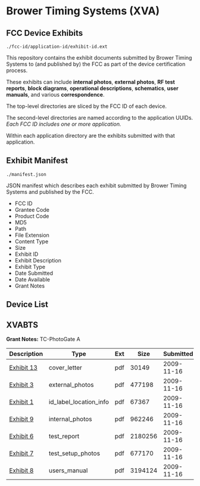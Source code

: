 # Brower Timing Systems (XVA)
## FCC Device Exhibits

```
./fcc-id/application-id/exhibit-id.ext
```

This repository contains the exhibit documents submitted by Brower Timing Systems to (and published by) the FCC as part of the device certification process.

These exhibits can include **internal photos**, **external photos**, **RF test reports**, **block diagrams**, **operational descriptions**, **schematics**, **user manuals**, and various **correspondence**.

The top-level directories are sliced by the FCC ID of each device.

The second-level directories are named according to the application UUIDs. *Each FCC ID includes one or more application.*

Within each application directory are the exhibits submitted with that application. 

## Exhibit Manifest

```
./manifest.json
```

JSON manifest which describes each exhibit submitted by Brower Timing Systems and published by the FCC.

- FCC ID
- Grantee Code
- Product Code
- MD5
- Path
- File Extension
- Content Type
- Size
- Exhibit ID
- Exhibit Description
- Exhibit Type
- Date Submitted
- Date Available
- Grant Notes

## Device List
## XVABTS
**Grant Notes:** TC-PhotoGate A

| Description | Type | Ext | Size | Submitted | Available |
| ----------- | ---- | --- | ---- | --------- | --------- |
| [Exhibit 13](XVABTS/cb1f9761461dc074a4267844f71688a7/1200088.pdf) | cover_letter | pdf | 30149 | 2009-11-16 | 2009-11-16 |
| [Exhibit 3](XVABTS/cb1f9761461dc074a4267844f71688a7/1200080.pdf) | external_photos | pdf | 477198 | 2009-11-16 | 2009-11-16 |
| [Exhibit 1](XVABTS/cb1f9761461dc074a4267844f71688a7/1200081.pdf) | id_label_location_info | pdf | 67367 | 2009-11-16 | 2009-11-16 |
| [Exhibit 9](XVABTS/cb1f9761461dc074a4267844f71688a7/1200082.pdf) | internal_photos | pdf | 962246 | 2009-11-16 | 2009-11-16 |
| [Exhibit 6](XVABTS/cb1f9761461dc074a4267844f71688a7/1200085.pdf) | test_report | pdf | 2180256 | 2009-11-16 | 2009-11-16 |
| [Exhibit 7](XVABTS/cb1f9761461dc074a4267844f71688a7/1200086.pdf) | test_setup_photos | pdf | 677170 | 2009-11-16 | 2009-11-16 |
| [Exhibit 8](XVABTS/cb1f9761461dc074a4267844f71688a7/1200087.pdf) | users_manual | pdf | 3194124 | 2009-11-16 | 2009-11-16 |

